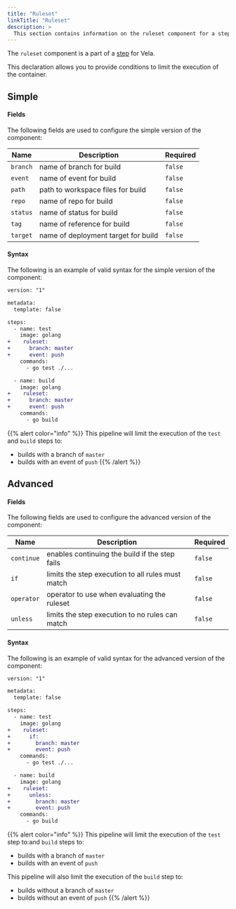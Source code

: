 ```yaml
---
title: "Ruleset"
linkTitle: "Ruleset"
description: >
  This section contains information on the ruleset component for a step.
---
```


The `ruleset` component is a part of a [step](/docs/concepts/pipeline/steps/) for Vela.

This declaration allows you to provide conditions to limit the execution of the container.

## Simple

#### Fields

The following fields are used to configure the simple version of the component:

| Name     | Description                         | Required |
| -------- | ----------------------------------- | -------- |
| `branch` | name of branch for build            | `false`  |
| `event`  | name of event for build             | `false`  |
| `path`   | path to workspace files for build   | `false`  |
| `repo`   | name of repo for build              | `false`  |
| `status` | name of status for build            | `false`  |
| `tag`    | name of reference for build         | `false`  |
| `target` | name of deployment target for build | `false`  |

#### Syntax

The following is an example of valid syntax for the simple version of the component:

```diff
version: "1"

metadata:
  template: false

steps:
  - name: test
    image: golang
+    ruleset:
+      branch: master
+      event: push
    commands:
      - go test ./...

  - name: build
    image: golang
+    ruleset:
+      branch: master
+      event: push
    commands:
      - go build
```

{{% alert color="info" %}}
This pipeline will limit the execution of the `test` and `build` steps to:

- builds with a branch of `master`
- builds with an event of `push`
  {{% /alert %}}

## Advanced

#### Fields

The following fields are used to configure the advanced version of the component:

| Name       | Description                                       | Required |
| ---------- | ------------------------------------------------- | -------- |
| `continue` | enables continuing the build if the step fails    | `false`  |
| `if`       | limits the step execution to all rules must match | `false`  |
| `operator` | operator to use when evaluating the ruleset       | `false`  |
| `unless`   | limits the step execution to no rules can match   | `false`  |

#### Syntax

The following is an example of valid syntax for the advanced version of the component:

```diff
version: "1"

metadata:
  template: false

steps:
  - name: test
    image: golang
+    ruleset:
+      if:
+        branch: master
+        event: push
    commands:
      - go test ./...

  - name: build
    image: golang
+    ruleset:
+      unless:
+        branch: master
+        event: push
    commands:
      - go build
```

{{% alert color="info" %}}
This pipeline will limit the execution of the `test` step to:and `build` steps to:

- builds with a branch of `master`
- builds with an event of `push`

This pipeline will also limit the execution of the `build` step to:

- builds without a branch of `master`
- builds without an event of `push`
  {{% /alert %}}
